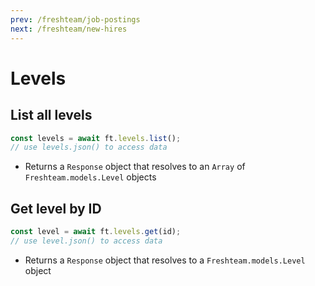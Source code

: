 ```yaml
---
prev: /freshteam/job-postings
next: /freshteam/new-hires
---
```


# Levels

## List all levels

```js
const levels = await ft.levels.list();
// use levels.json() to access data
```

- Returns a `Response` object that resolves to an `Array` of `Freshteam.models.Level` objects

## Get level by ID

```js
const level = await ft.levels.get(id);
// use level.json() to access data
```

- Returns a `Response` object that resolves to a `Freshteam.models.Level` object
